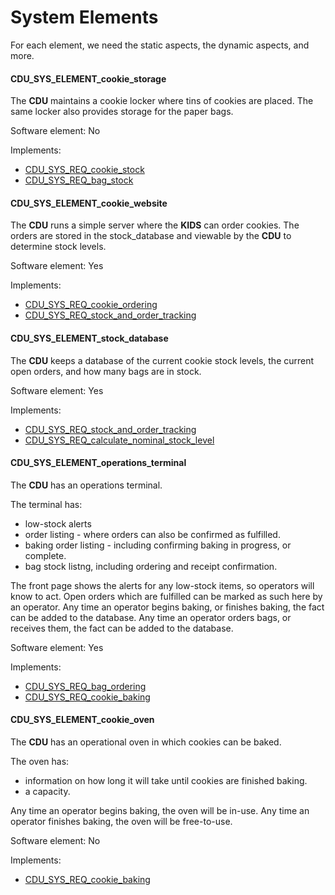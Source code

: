 # System Elements

For each element, we need the static aspects, the dynamic aspects, and more.

#### CDU_SYS_ELEMENT_cookie_storage

The **CDU** maintains a cookie locker where tins of cookies are placed.
The same locker also provides storage for the paper bags.

Software element: No

Implements:

- [CDU_SYS_REQ_cookie_stock](#cdu_sys_req_cookie_stock)
- [CDU_SYS_REQ_bag_stock](#cdu_sys_req_bag_stock)

#### CDU_SYS_ELEMENT_cookie_website

The **CDU** runs a simple server where the **KIDS** can order cookies.
The orders are stored in the stock_database and viewable by the **CDU** to
determine stock levels.

Software element: Yes

Implements:

- [CDU_SYS_REQ_cookie_ordering](#cdu_sys_req_cookie_ordering)
- [CDU_SYS_REQ_stock_and_order_tracking](#cdu_sys_req_stock_and_order_tracking)

#### CDU_SYS_ELEMENT_stock_database

The **CDU** keeps a database of the current cookie stock levels, the current open orders, and how many bags are in stock.

Software element: Yes

Implements:

- [CDU_SYS_REQ_stock_and_order_tracking](#cdu_sys_req_stock_and_order_tracking)
- [CDU_SYS_REQ_calculate_nominal_stock_level](#cdu_sys_req_calculate_nominal_stock_level)

#### CDU_SYS_ELEMENT_operations_terminal

The **CDU** has an operations terminal.

The terminal has:

- low-stock alerts
- order listing - where orders can also be confirmed as fulfilled.
- baking order listing - including confirming baking in progress, or complete.
- bag stock listng, including ordering and receipt confirmation.

The front page shows the alerts for any low-stock items, so operators will know to act.
Open orders which are fulfilled can be marked as such here by an operator.
Any time an operator begins baking, or finishes baking, the fact can be added to the database.
Any time an operator orders bags, or receives them, the fact can be added to the database.

Software element: Yes

Implements:

- [CDU_SYS_REQ_bag_ordering](#cdu_sys_req_bag_ordering)
- [CDU_SYS_REQ_cookie_baking](#cdu_sys_req_cookie_baking)

#### CDU_SYS_ELEMENT_cookie_oven

The **CDU** has an operational oven in which cookies can be baked.

The oven has:

- information on how long it will take until cookies are finished baking.
- a capacity.

Any time an operator begins baking, the oven will be in-use.
Any time an operator finishes baking, the oven will be free-to-use.

Software element: No

Implements:

- [CDU_SYS_REQ_cookie_baking](#cdu_sys_req_cookie_baking)
